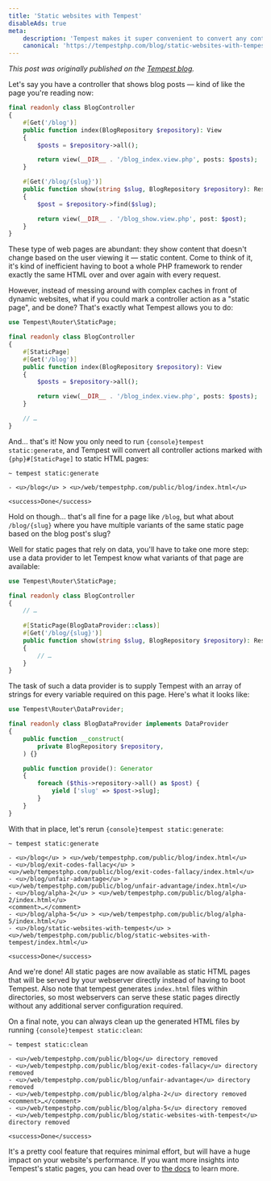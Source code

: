 ```yaml
---
title: 'Static websites with Tempest'
disableAds: true
meta:
    description: 'Tempest makes it super convenient to convert any controller action in statically generated pages'
    canonical: 'https://tempestphp.com/blog/static-websites-with-tempest/'
---
```


_This post was originally published on the [Tempest blog](https://tempestphp.com/blog/static-websites-with-tempest/)._

Let's say you have a controller that shows blog posts — kind of like the page you're reading now:

```php
final readonly class BlogController
{
    #[Get('/blog')]
    public function index(BlogRepository $repository): View
    {
        $posts = $repository->all();

        return view(__DIR__ . '/blog_index.view.php', posts: $posts);
    }

    #[Get('/blog/{slug}')]
    public function show(string $slug, BlogRepository $repository): Response|View
    {
        $post = $repository->find($slug);

        return view(__DIR__ . '/blog_show.view.php', post: $post);
    }
}
```

These type of web pages are abundant: they show content that doesn't change based on the user viewing it — static content. Come to think of it, it's kind of inefficient having to boot a whole PHP framework to render exactly the same HTML over and over again with every request.

However, instead of messing around with complex caches in front of dynamic websites, what if you could mark a controller action as a "static page", and be done? That's exactly what Tempest allows you to do:


```php
use Tempest\Router\StaticPage;

final readonly class BlogController
{
    #[StaticPage]
    #[Get('/blog')]
    public function index(BlogRepository $repository): View
    {
        $posts = $repository->all();

        return view(__DIR__ . '/blog_index.view.php', posts: $posts);
    }

    // …
}
```

And… that's it! Now you only need to run `{console}tempest static:generate`, and Tempest will convert all controller actions marked with `{php}#[StaticPage]` to static HTML pages:

```console
~ tempest static:generate

- <u>/blog</u> > <u>/web/tempestphp.com/public/blog/index.html</u>

<success>Done</success>
```

Hold on though… that's all fine for a page like `/blog`, but what about `/blog/{slug}` where you have multiple variants of the same static page based on the blog post's slug?

Well for static pages that rely on data, you'll have to take one more step: use a data provider to let Tempest know what variants of that page are available:

```php
use Tempest\Router\StaticPage;

final readonly class BlogController
{
    // …
    
    #[StaticPage(BlogDataProvider::class)]
    #[Get('/blog/{slug}')]
    public function show(string $slug, BlogRepository $repository): Response|View
    {
        // …
    }
}
```

The task of such a data provider is to supply Tempest with an array of strings for every variable required on this page. Here's what it looks like:

```php
use Tempest\Router\DataProvider;

final readonly class BlogDataProvider implements DataProvider
{
    public function __construct(
        private BlogRepository $repository,
    ) {}

    public function provide(): Generator
    {
        foreach ($this->repository->all() as $post) {
            yield ['slug' => $post->slug];
        }
    }
}
```

With that in place, let's rerun `{console}tempest static:generate`:

```console
~ tempest static:generate

- <u>/blog</u> > <u>/web/tempestphp.com/public/blog/index.html</u>
- <u>/blog/exit-codes-fallacy</u> > <u>/web/tempestphp.com/public/blog/exit-codes-fallacy/index.html</u>
- <u>/blog/unfair-advantage</u> > <u>/web/tempestphp.com/public/blog/unfair-advantage/index.html</u>
- <u>/blog/alpha-2</u> > <u>/web/tempestphp.com/public/blog/alpha-2/index.html</u>
<comment>…</comment>
- <u>/blog/alpha-5</u> > <u>/web/tempestphp.com/public/blog/alpha-5/index.html</u>
- <u>/blog/static-websites-with-tempest</u> > <u>/web/tempestphp.com/public/blog/static-websites-with-tempest/index.html</u>

<success>Done</success>
```

And we're done! All static pages are now available as static HTML pages that will be served by your webserver directly instead of having to boot Tempest. Also note that tempest generates `index.html` files within directories, so most webservers can serve these static pages directly without any additional server configuration required.

On a final note, you can always clean up the generated HTML files by running `{console}tempest static:clean`:


```console
~ tempest static:clean

- <u>/web/tempestphp.com/public/blog</u> directory removed
- <u>/web/tempestphp.com/public/blog/exit-codes-fallacy</u> directory removed
- <u>/web/tempestphp.com/public/blog/unfair-advantage</u> directory removed
- <u>/web/tempestphp.com/public/blog/alpha-2</u> directory removed
<comment>…</comment>
- <u>/web/tempestphp.com/public/blog/alpha-5</u> directory removed
- <u>/web/tempestphp.com/public/blog/static-websites-with-tempest</u> directory removed

<success>Done</success>
```

It's a pretty cool feature that requires minimal effort, but will have a huge impact on your website's performance. If you want more insights into Tempest's static pages, you can head over to [the docs](/docs/framework/static-pages) to learn more.